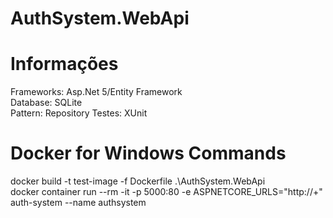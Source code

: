 # AuthSystem.WebApi

# Informações
Frameworks: Asp.Net 5/Entity Framework  
Database: SQLite  
Pattern: Repository 
Testes: XUnit

# Docker for Windows Commands
docker build -t test-image -f Dockerfile .\AuthSystem.WebApi\
docker container run --rm -it -p 5000:80 -e ASPNETCORE_URLS="http://+" auth-system --name authsystem




